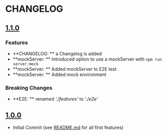 # CHANGELOG

## [1.1.0](https://github.com/rickvandermey/angular-starterkit/tree/1.1.0)

### Features

-   **CHANGELOG: ** a Changelog is added
-   **mockServer: ** Introduced option to use a mockServer with `npm run server:mock`
-   **mockServer: ** Added mockServer to E2E test
-   **mockServer: ** Added mock environment

### Breaking Changes

-   **E2E: ** renamed _'./features'_ to _'./e2e'_

## [1.0.0](https://github.com/rickvandermey/angular-starterkit/tree/1.0.0)

-   Initial Commit (see [README.md](https://github.com/rickvandermey/angular-starterkit/blob/1.0.0/README.md) for all first features)
